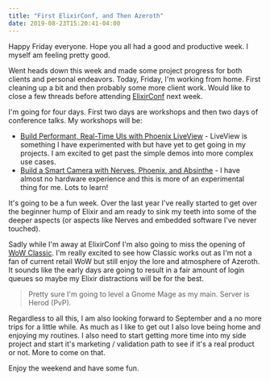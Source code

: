 ```yaml
---
title: "First ElixirConf, and Then Azeroth"
date: 2019-08-23T15:20:41-04:00
---
```


Happy Friday everyone. Hope you all had a good and productive week. I myself am feeling pretty good.

Went heads down this week and made some project progress for both clients and personal endeavors. Today, Friday, I'm working from home. First cleaning up a bit and then probably some more client work. Would like to close a few threads before attending [ElixirConf](https://elixirconf.com/2019) next week.

I'm going for four days. First two days are workshops and then two days of conference talks. My workshops will be:

- [Build Performant, Real-Time UIs with Phoenix LiveView](https://elixirconf.com/2019/training-classes/6) - LiveView is something I have experimented with but have yet to get going in my projects. I am excited to get past the simple demos into more complex use cases.
- [Build a Smart Camera with Nerves, Phoenix, and Absinthe](https://elixirconf.com/2019/training-classes/8) - I have almost no hardware experience and this is more of an experimental thing for me. Lots to learn!

It's going to be a fun week. Over the last year I've really started to get over the beginner hump of Elixir and am ready to sink my teeth into some of the deeper aspects (or aspects like Nerves and embedded software I've never touched).

Sadly while I'm away at ElixirConf I'm also going to miss the opening of [WoW Classic](https://worldofwarcraft.com/en-us/wowclassic). I'm really excited to see how Classic works out as I'm not a fan of current retail WoW but still enjoy the lore and atmosphere of Azeroth. It sounds like the early days are going to result in a fair amount of login queues so maybe my Elixir distractions will be for the best.

> Pretty sure I'm going to level a Gnome Mage as my main. Server is Herod (PvP).

Regardless to all this, I am also looking forward to September and a no more trips for a little while. As much as I like to get out I also love being home and enjoying my routines. I also need to start getting more time into my side project and start it's marketing / validation path to see if it's a real product or not. More to come on that.

Enjoy the weekend and have some fun.
